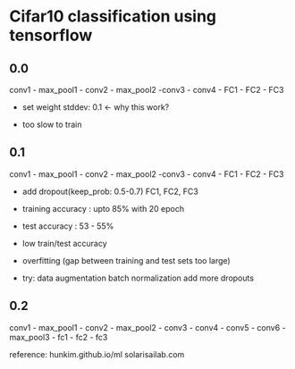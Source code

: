 Cifar10 classification using tensorflow
==========
0.0
----------
conv1 - max_pool1 - conv2 - max_pool2 -conv3 - conv4 - FC1 - FC2 - FC3

- set weight stddev: 0.1 <- why this work?

- too slow to train

0.1
----------
conv1 - max_pool1 - conv2 - max_pool2 -conv3 - conv4 - FC1 - FC2 - FC3

- add dropout(keep_prob: 0.5-0.7) FC1, FC2, FC3
- training accuracy : upto 85% with 20 epoch
- test accuracy : 53 - 55%

- low train/test accuracy
- overfitting (gap between training and test sets too large)
	
- try:
    data augmentation
    batch normalization
    add more dropouts

0.2
----------
conv1 - max_pool1 - conv2 - max_pool2 - conv3 - conv4 - conv5 - conv6 - max_pool3 - fc1 - fc2 - fc3

reference:
    hunkim.github.io/ml
    solarisailab.com
